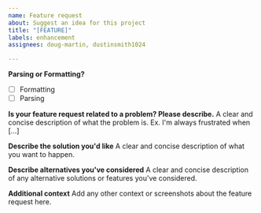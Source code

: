 ```yaml
---
name: Feature request
about: Suggest an idea for this project
title: "[FEATURE]"
labels: enhancement
assignees: doug-martin, dustinsmith1024

---
```


**Parsing or Formatting?**

 - [ ] Formatting
 - [ ] Parsing 

**Is your feature request related to a problem? Please describe.**
A clear and concise description of what the problem is. Ex. I'm always frustrated when [...]

**Describe the solution you'd like**
A clear and concise description of what you want to happen.

**Describe alternatives you've considered**
A clear and concise description of any alternative solutions or features you've considered.

**Additional context**
Add any other context or screenshots about the feature request here.
